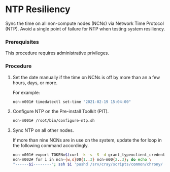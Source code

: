 # NTP Resiliency

Sync the time on all non-compute nodes \(NCNs\) via Network Time Protocol \(NTP\). Avoid a single point of failure for NTP when testing system resiliency.

### Prerequisites

This procedure requires administrative privileges.

### Procedure

1.  Set the date manually if the time on NCNs is off by more than an a few hours, days, or more.

    For example:

    ```bash
    ncn-m001# timedatectl set-time "2021-02-19 15:04:00"
    ```

2.  Configure NTP on the Pre-install Toolkit \(PIT\).

    ```bash
    ncn-m001# /root/bin/configure-ntp.sh
    ```

3.  Sync NTP on all other nodes.

    If more than nine NCNs are in use on the system, update the for loop in the following command accordingly.

    ```bash
    ncn-m001# export TOKEN=$(curl -k -s -S -d grant_type=client_credentials -d client_id=admin-client -d client_secret=`kubectl get secrets admin-client-auth -o jsonpath='{.data.client-secret}' | base64 -d` https://api-gw-service-nmn.local/keycloak/realms/shasta/protocol/openid-connect/token | jq -r '.access_token')
    ncn-m002# for i in ncn-{w,s}00{1..3} ncn-m00{2..3}; do echo \
    "------$i--------"; ssh $i 'pushd /srv/cray/scripts/common/chrony/ && TOKEN=$TOKEN /srv/cray/scripts/common/chrony/csm_ntp.py && popd'; done
    ```

